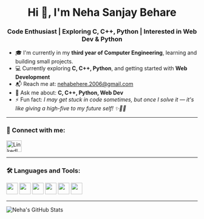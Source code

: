 <h1 align="center">Hi 👋, I'm Neha Sanjay Behare</h1>
<h3 align="center">Code Enthusiast | Exploring C, C++, Python | Interested in Web Dev & Python</h3>

- 🎓 I'm currently in my **third year of Computer Engineering**, learning and building small projects.  
- 💻 Currently exploring **C, C++, Python**, and getting started with **Web Development**  
- 📬 Reach me at: [nehabehere.2006@gmail.com](mailto:nehabehere.2006@gmail.com)  
- 💬 Ask me about: **C, C++, Python, Web Dev**
- ⚡ Fun fact:  *I may get stuck in code sometimes, but once I solve it — it's like giving a high-five to my future self! ✨🧠💖*


---

### 🤝 Connect with me:
<p align="left">
  <a href="https://www.linkedin.com/in/neha-behare-386b7b287" target="_blank">
    <img src="https://cdn.jsdelivr.net/npm/simple-icons@v3/icons/linkedin.svg" alt="LinkedIn" height="30" width="40" />
  </a>
</p>

---

### 🛠️ Languages and Tools:
<p>
  <img src="https://cdn.jsdelivr.net/gh/devicons/devicon/icons/c/c-original.svg" height="30" />
  <img src="https://cdn.jsdelivr.net/gh/devicons/devicon/icons/cplusplus/cplusplus-original.svg" height="30" />
  <img src="https://cdn.jsdelivr.net/gh/devicons/devicon/icons/python/python-original.svg" height="30" />
  <img src="https://cdn.jsdelivr.net/gh/devicons/devicon/icons/html5/html5-original.svg" height="30" />
  <img src="https://cdn.jsdelivr.net/gh/devicons/devicon/icons/css3/css3-original.svg" height="30" />
  <img src="https://cdn.jsdelivr.net/gh/devicons/devicon/icons/javascript/javascript-original.svg" height="30" />
</p>

---

![Neha's GitHub Stats](https://github-readme-stats.vercel.app/api?username=nehabehere&show_icons=true&theme=radical)
